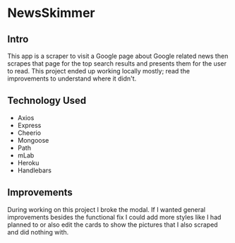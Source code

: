# NewsSkimmer

## Intro
This app is a scraper to visit a Google page about Google related news then scrapes that page for the top search results and presents them for the user to read. This project ended up working locally mostly; read the improvements to understand where it didn't.

## Technology Used
* Axios
* Express
* Cheerio
* Mongoose
* Path
* mLab
* Heroku
* Handlebars

## Improvements
During working on this project I broke the modal. If I wanted general improvements besides the functional fix I could add more styles like I had planned to or also edit the cards to show the pictures that I also scraped and did nothing with.
